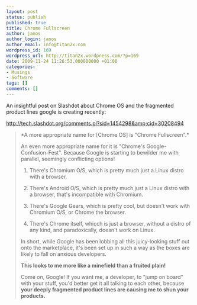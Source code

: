 ```yaml
---
layout: post
status: publish
published: true
title: Chrome Fullscreen
author: janos
author_login: janos
author_email: info@titan2x.com
wordpress_id: 169
wordpress_url: http://titan2x.wordpress.com/?p=169
date: 2009-11-24 11:26:53.000000000 +01:00
categories:
- Musings
- Software
tags: []
comments: []
---
```



An insightful post on Slashdot about Chrome OS and the fragmented product lines google is creating recently:

http://tech.slashdot.org/comments.pl?sid=1454298&amp;cid=30208494
<blockquote>*A more appropriate name for [Chrome OS] is "Chrome Fullscreen".*

An even more appropriate name for it is "Chrome's Google-Confusion-Fest". Because Google is starting to bewilder me with parallel, seemingly conflicting options!

1) There's Chromium O/S, which is pretty much just a Linux distro with a browser.

2) There's Android O/S, which is pretty much just a Linux distro with a browser, that's incompatible with Chromium.

3) There's Google Gears, which is pretty cool, but doesn't work with Chromium O/S, or Chrome the browser.

4) There's Chrome itself, whicch is just a browser, without a distro of any kind, and paradoxically, doesn't work on Linux.

In short, while Google has been lobbing all this juicy-looking stuff out onto the marketplace, it's been set up in such a way as the boxes are likely to fall on anxious developers.

<strong>This looks to me more like a minefield than a fruited plain! </strong>

Come on, Google! If you want me, a developer, to "jump on board" with your stuff, you'd better get it all talking to each other, because <strong>your deeply fragmented product lines are causing me to shun your products.</strong></blockquote>

